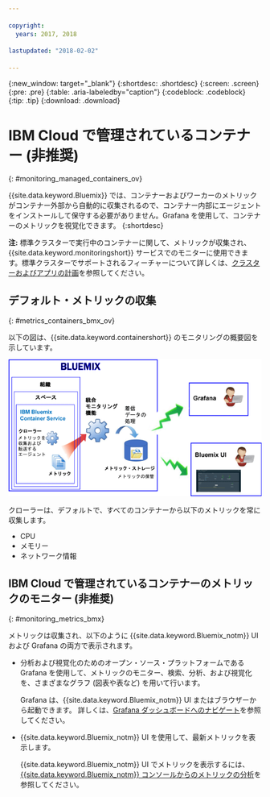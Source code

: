 ```yaml
---

copyright:
  years: 2017, 2018

lastupdated: "2018-02-02"

---
```


{:new_window: target="_blank"}
{:shortdesc: .shortdesc}
{:screen: .screen}
{:pre: .pre}
{:table: .aria-labeledby="caption"}
{:codeblock: .codeblock}
{:tip: .tip}
{:download: .download}



# IBM Cloud で管理されているコンテナー (非推奨)
{: #monitoring_managed_containers_ov}

{{site.data.keyword.Bluemix}} では、コンテナーおよびワーカーのメトリックがコンテナー外部から自動的に収集されるので、コンテナー内部にエージェントをインストールして保守する必要がありません。Grafana を使用して、コンテナーのメトリックを視覚化できます。 
{:shortdesc}

**注:** 標準クラスターで実行中のコンテナーに関して、メトリックが収集され、{{site.data.keyword.monitoringshort}} サービスでのモニターに使用できます。標準クラスターでサポートされるフィーチャーについて詳しくは、[クラスターおよびアプリの計画](/docs/containers/cs_planning.html#cs_planning_cluster_type)を参照してください。



## デフォルト・メトリックの収集
{: #metrics_containers_bmx_ov}

以下の図は、{{site.data.keyword.containershort}} のモニタリングの概要図を示しています。

![{{site.data.keyword.Bluemix_notm}} で管理されているインフラストラクチャーにデプロイされたコンテナーのコンポーネント概要図](images/monitoring_bmx.gif "{{site.data.keyword.Bluemix_notm}} で管理されているインフラストラクチャーにデプロイされたコンテナーのコンポーネント概要図")

クローラーは、デフォルトで、すべてのコンテナーから以下のメトリックを常に収集します。

* CPU
* メモリー
* ネットワーク情報

## IBM Cloud で管理されているコンテナーのメトリックのモニター (非推奨)
{: #monitoring_metrics_bmx}

メトリックは収集され、以下のように {{site.data.keyword.Bluemix_notm}} UI および Grafana の両方で表示されます。

* 分析および視覚化のためのオープン・ソース・プラットフォームである Grafana を使用して、メトリックのモニター、検索、分析、および視覚化を、さまざまなグラフ (図表や表など) を用いて行います。

    Grafana は、{{site.data.keyword.Bluemix_notm}} UI またはブラウザーから起動できます。 詳しくは、[Grafana ダッシュボードへのナビゲート](/docs/services/cloud-monitoring/grafana/navigating_grafana.html#navigating_grafana)を参照してください。

* {{site.data.keyword.Bluemix_notm}} UI を使用して、最新メトリックを表示します。

    {{site.data.keyword.Bluemix_notm}} UI でメトリックを表示するには、[{{site.data.keyword.Bluemix_notm}} コンソールからのメトリックの分析](/docs/services/cloud-monitoring/containers/analyzing_metrics_bmx_ui.html#analyzing_metrics_bmx_ui)を参照してください。
